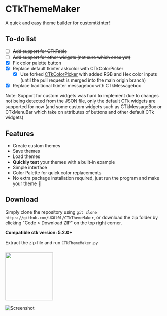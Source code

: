 # CTkThemeMaker
A quick and easy theme builder for customtkinter!

## To-do list

- [ ] ~~Add support for CTkTable~~
- [ ] ~~Add support for other widgets (not sure which ones yet)~~
- [x] Fix color palette button
- [x] Replace default tkinter askcolor with CTkColorPicker
    - [x] Use forked [CTkColorPicker](https://github.com/UX0l0l/CTkColorPicker) with added RGB and Hex color inputs (until the pull request is merged into the main origin branch)
- [x] Replace traditional tkinter messagebox with CTkMessagebox

Note: Support for custom widgets was hard to implement due to changes not being detected from the JSON file, only the default CTk widgets are supported for now (and some custom widgets such as CTkMessageBox or CTkMenuBar which take on attributes of buttons and other default CTk widgets)

## Features
- Create custom themes
- Save themes
- Load themes
- **Quickly test** your themes with a built-in example
- Simple interface
- Color Palette for quick color replacements
- No extra package installation required, just run the program and make your theme 😤

## Download

Simply clone the repository using `git clone https://github.com/UX0l0l/CTkThemeMaker`, or download the zip folder by clicking "Code > Download ZIP" on the top right corner.

**Compatible ctk version: 5.2.0+**

Extract the zip file and run `CTkThemeMaker.py`
### [<img src="https://img.shields.io/badge/Contribute-Theme-informational?&color=c8ab09&style=for-the-badge" width="150">](https://github.com/Akascape/CTkThemeMaker/discussions/new?category=contribute-theme)

![Screenshot](https://i.imgur.com/LGPSVG1.png)